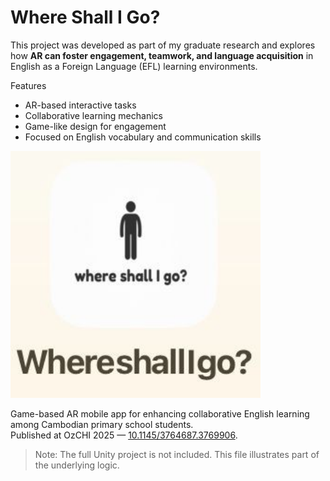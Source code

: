 # Where Shall I Go?

This project was developed as part of my graduate research and explores how **AR can foster engagement, teamwork, and language acquisition** in English as a Foreign Language (EFL) learning environments.  

Features  
- AR-based interactive tasks  
- Collaborative learning mechanics  
- Game-like design for engagement  
- Focused on English vocabulary and communication skills

<img src="./whereshallIgo.jpg" alt="Where Shall I Go App" width="400"/>

Game-based AR mobile app for enhancing collaborative English learning among Cambodian primary school students.  
Published at OzCHI 2025 — [10.1145/3764687.3769906](https://doi.org/10.1145/3764687.3769906).

> Note: The full Unity project is not included. This file illustrates part of the underlying logic.
